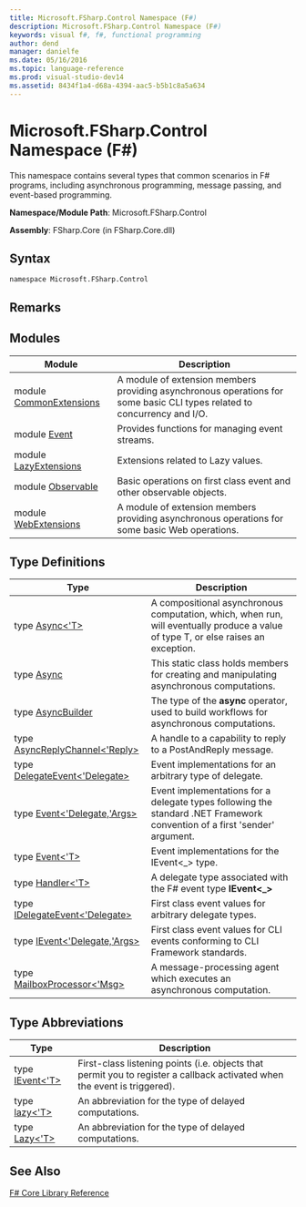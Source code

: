 ```yaml
---
title: Microsoft.FSharp.Control Namespace (F#)
description: Microsoft.FSharp.Control Namespace (F#)
keywords: visual f#, f#, functional programming
author: dend
manager: danielfe
ms.date: 05/16/2016
ms.topic: language-reference
ms.prod: visual-studio-dev14
ms.assetid: 8434f1a4-d68a-4394-aac5-b5b1c8a5a634 
---
```


# Microsoft.FSharp.Control Namespace (F#)

This namespace contains several types that common scenarios in F# programs, including asynchronous programming, message passing, and event-based programming.

**Namespace/Module Path**: Microsoft.FSharp.Control

**Assembly**: FSharp.Core (in FSharp.Core.dll)


## Syntax

```
namespace Microsoft.FSharp.Control
```

## Remarks

## Modules


|Module|Description|
|------|-----------|
|module [CommonExtensions](http://msdn.microsoft.com/en-us/library/2edb67cb-6814-4a30-849f-b6dbdd042396)|A module of extension members providing asynchronous operations for some basic CLI types related to concurrency and I/O.|
|module [Event](http://msdn.microsoft.com/en-us/library/8b883baa-a460-4840-9baa-de8260351bc7)|Provides functions for managing event streams.|
|module [LazyExtensions](http://msdn.microsoft.com/en-us/library/86671f40-84a0-402a-867d-ae596218d948)|Extensions related to Lazy values.|
|module [Observable](http://msdn.microsoft.com/en-us/library/16b8610b-b30a-4df7-aa99-d9d352276227)|Basic operations on first class event and other observable objects.|
|module [WebExtensions](http://msdn.microsoft.com/en-us/library/95ef17bc-ee3f-44ba-8a11-c90fcf4cf003)|A module of extension members providing asynchronous operations for some basic Web operations.|

## Type Definitions


|Type|Description|
|----|-----------|
|type [Async&lt;'T&gt;](http://msdn.microsoft.com/en-us/library/e0b28ea2-dea5-4021-b2b9-d7d4761babde)|A compositional asynchronous computation, which, when run, will eventually produce a value of type T, or else raises an exception.|
|type [Async](http://msdn.microsoft.com/en-us/library/03eb4d12-a01a-4565-a077-5e83f17cf6f7)|This static class holds members for creating and manipulating asynchronous computations.|
|type [AsyncBuilder](http://msdn.microsoft.com/en-us/library/7f593fcf-bc6e-42fc-bd26-fb9e18951016)|The type of the **async** operator, used to build workflows for asynchronous computations.|
|type [AsyncReplyChannel&lt;'Reply&gt;](http://msdn.microsoft.com/en-us/library/e32fd8ec-37dd-4e63-94a5-67709962d1d0)|A handle to a capability to reply to a PostAndReply message.|
|type [DelegateEvent&lt;'Delegate&gt;](http://msdn.microsoft.com/en-us/library/d5c57485-4db6-4fd0-b93e-d96a99dc1051)|Event implementations for an arbitrary type of delegate.|
|type [Event&lt;'Delegate,'Args&gt;](http://msdn.microsoft.com/en-us/library/114c0f1a-1c34-46d4-a93a-b629e6ddd13c)|Event implementations for a delegate types following the standard .NET Framework convention of a first 'sender' argument.|
|type [Event&lt;'T&gt;](http://msdn.microsoft.com/en-us/library/f3b47c8a-4ee5-4ce8-9a72-ad305a17c4b9)|Event implementations for the IEvent&lt;_&gt; type.|
|type [Handler&lt;'T&gt;](http://msdn.microsoft.com/en-us/library/53830512-6518-40da-a2e6-27c7957edccd)|A delegate type associated with the F# event type **IEvent&lt;_&gt;**|
|type [IDelegateEvent&lt;'Delegate&gt;](http://msdn.microsoft.com/en-us/library/3d849465-6b8e-4fc5-b36c-2941d734268a)|First class event values for arbitrary delegate types.|
|type [IEvent&lt;'Delegate,'Args&gt;](http://msdn.microsoft.com/en-us/library/8dbca0df-f8a1-40bd-8d50-aa26f6a8b862)|First class event values for CLI events conforming to CLI Framework standards.|
|type [MailboxProcessor&lt;'Msg&gt;](http://msdn.microsoft.com/en-us/library/2052c977-f787-4a0b-b25f-9444e26b5fdf)|A message-processing agent which executes an asynchronous computation.|

## Type Abbreviations


|Type|Description|
|----|-----------|
|type [IEvent&lt;'T&gt;](http://msdn.microsoft.com/en-us/library/7976554f-9aa8-451f-a69d-d4670c064432)|First-class listening points (i.e. objects that permit you to register a callback activated when the event is triggered).|
|type [lazy&lt;'T&gt;](http://msdn.microsoft.com/en-us/library/8034b272-272d-43fb-b6e1-b4788fc0c32c)|An abbreviation for the type of delayed computations.|
|type [Lazy&lt;'T&gt;](http://msdn.microsoft.com/en-us/library/b29d0af5-6efb-4a55-a278-2662a4ecc489)|An abbreviation for the type of delayed computations.|

## See Also
[F&#35; Core Library Reference](FSharp-Core-Library-Reference.md)

